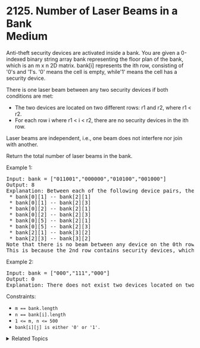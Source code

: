 # 2125. Number of Laser Beams in a Bank<br> Medium

Anti-theft security devices are activated inside a bank. You are given a 0-indexed binary string array bank representing the floor plan of the bank, which is an m x n 2D matrix. bank[i] represents the ith row, consisting of '0's and '1's. '0' means the cell is empty, while'1' means the cell has a security device.

There is one laser beam between any two security devices if both conditions are met:

- The two devices are located on two different rows: r1 and r2, where r1 < r2.
- For each row i where r1 < i < r2, there are no security devices in the ith row.

Laser beams are independent, i.e., one beam does not interfere nor join with another.

Return the total number of laser beams in the bank.

Example 1:

<pre>
Input: bank = ["011001","000000","010100","001000"]
Output: 8
Explanation: Between each of the following device pairs, there is one beam. In total, there are 8 beams:
 * bank[0][1] -- bank[2][1]
 * bank[0][1] -- bank[2][3]
 * bank[0][2] -- bank[2][1]
 * bank[0][2] -- bank[2][3]
 * bank[0][5] -- bank[2][1]
 * bank[0][5] -- bank[2][3]
 * bank[2][1] -- bank[3][2]
 * bank[2][3] -- bank[3][2]
Note that there is no beam between any device on the 0th row with any on the 3rd row.
This is because the 2nd row contains security devices, which breaks the second condition.
</pre>

Example 2:

<pre>
Input: bank = ["000","111","000"]
Output: 0
Explanation: There does not exist two devices located on two different rows.
</pre>

Constraints:

- `m == bank.length`
- `n == bank[i].length`
- `1 <= m, n <= 500`
- `bank[i][j] is either '0' or '1'.`

<details>

<summary> Related Topics </summary>

-   `Array`

</details>
